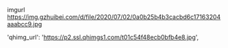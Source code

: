 imgurl
https://img.gzhuibei.com/d/file/2020/07/02/0a0b25b4b3cacbd6c17163204aaabcc9.jpg



'qhimg_url': 
'https://p2.ssl.qhimgs1.com/t01c54f48ecb0bfb4e8.jpg', 